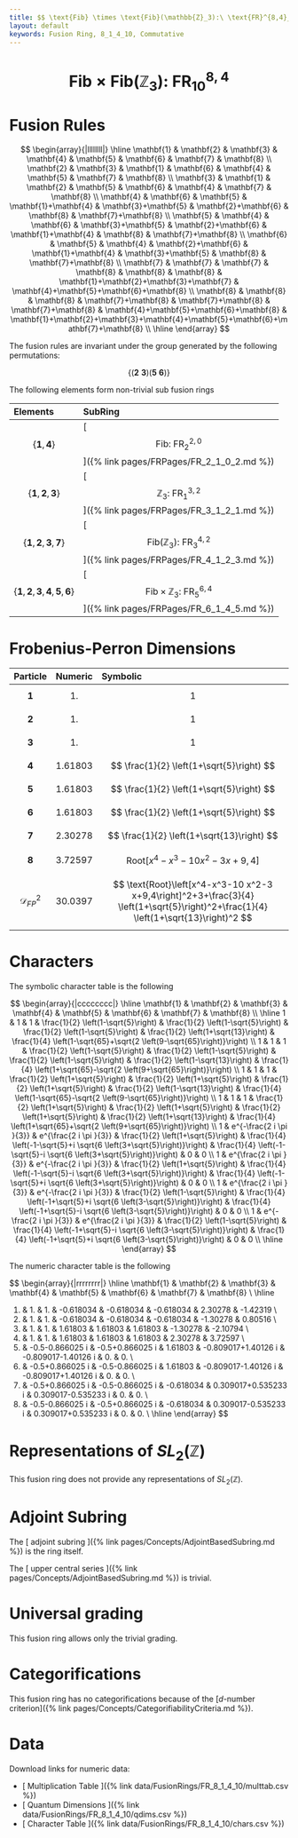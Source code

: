 ```yaml
---
title: $$ \text{Fib} \times \text{Fib}(\mathbb{Z}_3):\ \text{FR}^{8,4}_{10} $$
layout: default
keywords: Fusion Ring, 8_1_4_10, Commutative
---
```

# $$ \left.\text{Fib$\times $Fib(}\mathbb{Z}_3\right):\ \text{FR}^{8,4}_{10} $$


# Fusion Rules

$$
\begin{array}{|llllllll|}
\hline
 \mathbf{1} & \mathbf{2} & \mathbf{3} & \mathbf{4} & \mathbf{5} & \mathbf{6} & \mathbf{7} & \mathbf{8} \\
 \mathbf{2} & \mathbf{3} & \mathbf{1} & \mathbf{6} & \mathbf{4} & \mathbf{5} & \mathbf{7} & \mathbf{8} \\
 \mathbf{3} & \mathbf{1} & \mathbf{2} & \mathbf{5} & \mathbf{6} & \mathbf{4} & \mathbf{7} & \mathbf{8} \\
 \mathbf{4} & \mathbf{6} & \mathbf{5} & \mathbf{1}+\mathbf{4} & \mathbf{3}+\mathbf{5} & \mathbf{2}+\mathbf{6} & \mathbf{8} & \mathbf{7}+\mathbf{8} \\
 \mathbf{5} & \mathbf{4} & \mathbf{6} & \mathbf{3}+\mathbf{5} & \mathbf{2}+\mathbf{6} & \mathbf{1}+\mathbf{4} & \mathbf{8} & \mathbf{7}+\mathbf{8} \\
 \mathbf{6} & \mathbf{5} & \mathbf{4} & \mathbf{2}+\mathbf{6} & \mathbf{1}+\mathbf{4} & \mathbf{3}+\mathbf{5} & \mathbf{8} & \mathbf{7}+\mathbf{8} \\
 \mathbf{7} & \mathbf{7} & \mathbf{7} & \mathbf{8} & \mathbf{8} & \mathbf{8} & \mathbf{1}+\mathbf{2}+\mathbf{3}+\mathbf{7} & \mathbf{4}+\mathbf{5}+\mathbf{6}+\mathbf{8} \\
 \mathbf{8} & \mathbf{8} & \mathbf{8} & \mathbf{7}+\mathbf{8} & \mathbf{7}+\mathbf{8} & \mathbf{7}+\mathbf{8} & \mathbf{4}+\mathbf{5}+\mathbf{6}+\mathbf{8} & \mathbf{1}+\mathbf{2}+\mathbf{3}+\mathbf{4}+\mathbf{5}+\mathbf{6}+\mathbf{7}+\mathbf{8} \\
\hline
\end{array}
$$


The fusion rules are invariant under the group generated by the following permutations:

$$ \{(\mathbf{2} \  \mathbf{3}) (\mathbf{5} \  \mathbf{6})\} $$


The following elements form non-trivial sub fusion rings

| Elements | SubRing |
| :------ | :------ |
| $$ \{\mathbf{1},\mathbf{4}\} $$ | [ $$ \text{Fib}:\ \text{FR}^{2,0}_{2} $$ ]({% link pages/FRPages/FR_2_1_0_2.md %}) |
| $$ \{\mathbf{1},\mathbf{2},\mathbf{3}\} $$ | [ $$ \mathbb{Z}_3:\ \text{FR}^{3,2}_{1} $$ ]({% link pages/FRPages/FR_3_1_2_1.md %}) |
| $$ \{\mathbf{1},\mathbf{2},\mathbf{3},\mathbf{7}\} $$ | [ $$ \left.\text{Fib(}\mathbb{Z}_3\right):\ \text{FR}^{4,2}_{3} $$ ]({% link pages/FRPages/FR_4_1_2_3.md %}) |
| $$ \{\mathbf{1},\mathbf{2},\mathbf{3},\mathbf{4},\mathbf{5},\mathbf{6}\} $$ | [ $$ \text{Fib}\times \mathbb{Z}_3:\ \text{FR}^{6,4}_{5} $$ ]({% link pages/FRPages/FR_6_1_4_5.md %}) |

# Frobenius-Perron Dimensions

| Particle | Numeric | Symbolic |
| :------ | :------ | :------ |
| $$ \mathbf{1} $$ | $$ 1. $$ | $$ 1 $$ |
| $$ \mathbf{2} $$ | $$ 1. $$ | $$ 1 $$ |
| $$ \mathbf{3} $$ | $$ 1. $$ | $$ 1 $$ |
| $$ \mathbf{4} $$ | $$ 1.61803 $$ | $$ \frac{1}{2} \left(1+\sqrt{5}\right) $$ |
| $$ \mathbf{5} $$ | $$ 1.61803 $$ | $$ \frac{1}{2} \left(1+\sqrt{5}\right) $$ |
| $$ \mathbf{6} $$ | $$ 1.61803 $$ | $$ \frac{1}{2} \left(1+\sqrt{5}\right) $$ |
| $$ \mathbf{7} $$ | $$ 2.30278 $$ | $$ \frac{1}{2} \left(1+\sqrt{13}\right) $$ |
| $$ \mathbf{8} $$ | $$ 3.72597 $$ | $$ \text{Root}\left[x^4-x^3-10 x^2-3 x+9,4\right] $$ |
| $$ \mathcal{D}_{FP}^2 $$ | $$ 30.0397 $$ | $$ \text{Root}\left[x^4-x^3-10 x^2-3 x+9,4\right]^2+3+\frac{3}{4} \left(1+\sqrt{5}\right)^2+\frac{1}{4} \left(1+\sqrt{13}\right)^2 $$ |

# Characters

The symbolic character table is the following

$$
\begin{array}{|cccccccc|}
\hline
 \mathbf{1} & \mathbf{2} & \mathbf{3} & \mathbf{4} & \mathbf{5} & \mathbf{6} & \mathbf{7} & \mathbf{8} \\
\hline
 1 & 1 & 1 & \frac{1}{2} \left(1-\sqrt{5}\right) & \frac{1}{2} \left(1-\sqrt{5}\right) & \frac{1}{2} \left(1-\sqrt{5}\right) & \frac{1}{2} \left(1+\sqrt{13}\right) & \frac{1}{4} \left(1-\sqrt{65}+\sqrt{2 \left(9-\sqrt{65}\right)}\right) \\
 1 & 1 & 1 & \frac{1}{2} \left(1-\sqrt{5}\right) & \frac{1}{2} \left(1-\sqrt{5}\right) & \frac{1}{2} \left(1-\sqrt{5}\right) & \frac{1}{2} \left(1-\sqrt{13}\right) & \frac{1}{4} \left(1+\sqrt{65}-\sqrt{2 \left(9+\sqrt{65}\right)}\right) \\
 1 & 1 & 1 & \frac{1}{2} \left(1+\sqrt{5}\right) & \frac{1}{2} \left(1+\sqrt{5}\right) & \frac{1}{2} \left(1+\sqrt{5}\right) & \frac{1}{2} \left(1-\sqrt{13}\right) & \frac{1}{4} \left(1-\sqrt{65}-\sqrt{2 \left(9-\sqrt{65}\right)}\right) \\
 1 & 1 & 1 & \frac{1}{2} \left(1+\sqrt{5}\right) & \frac{1}{2} \left(1+\sqrt{5}\right) & \frac{1}{2} \left(1+\sqrt{5}\right) & \frac{1}{2} \left(1+\sqrt{13}\right) & \frac{1}{4} \left(1+\sqrt{65}+\sqrt{2 \left(9+\sqrt{65}\right)}\right) \\
 1 & e^{-\frac{2 i \pi }{3}} & e^{\frac{2 i \pi }{3}} & \frac{1}{2} \left(1+\sqrt{5}\right) & \frac{1}{4} \left(-1-\sqrt{5}+i \sqrt{6 \left(3+\sqrt{5}\right)}\right) & \frac{1}{4} \left(-1-\sqrt{5}-i \sqrt{6 \left(3+\sqrt{5}\right)}\right) & 0 & 0 \\
 1 & e^{\frac{2 i \pi }{3}} & e^{-\frac{2 i \pi }{3}} & \frac{1}{2} \left(1+\sqrt{5}\right) & \frac{1}{4} \left(-1-\sqrt{5}-i \sqrt{6 \left(3+\sqrt{5}\right)}\right) & \frac{1}{4} \left(-1-\sqrt{5}+i \sqrt{6 \left(3+\sqrt{5}\right)}\right) & 0 & 0 \\
 1 & e^{\frac{2 i \pi }{3}} & e^{-\frac{2 i \pi }{3}} & \frac{1}{2} \left(1-\sqrt{5}\right) & \frac{1}{4} \left(-1+\sqrt{5}+i \sqrt{6 \left(3-\sqrt{5}\right)}\right) & \frac{1}{4} \left(-1+\sqrt{5}-i \sqrt{6 \left(3-\sqrt{5}\right)}\right) & 0 & 0 \\
 1 & e^{-\frac{2 i \pi }{3}} & e^{\frac{2 i \pi }{3}} & \frac{1}{2} \left(1-\sqrt{5}\right) & \frac{1}{4} \left(-1+\sqrt{5}-i \sqrt{6 \left(3-\sqrt{5}\right)}\right) & \frac{1}{4} \left(-1+\sqrt{5}+i \sqrt{6 \left(3-\sqrt{5}\right)}\right) & 0 & 0 \\
\hline
\end{array}
$$

The numeric character table is the following

$$
\begin{array}{|rrrrrrrr|}
\hline
 \mathbf{1} & \mathbf{2} & \mathbf{3} & \mathbf{4} & \mathbf{5} & \mathbf{6} & \mathbf{7} & \mathbf{8} \\
\hline
 1. & 1. & 1. & -0.618034 & -0.618034 & -0.618034 & 2.30278 & -1.42319 \\
 1. & 1. & 1. & -0.618034 & -0.618034 & -0.618034 & -1.30278 & 0.80516 \\
 1. & 1. & 1. & 1.61803 & 1.61803 & 1.61803 & -1.30278 & -2.10794 \\
 1. & 1. & 1. & 1.61803 & 1.61803 & 1.61803 & 2.30278 & 3.72597 \\
 1. & -0.5-0.866025 i & -0.5+0.866025 i & 1.61803 & -0.809017+1.40126 i & -0.809017-1.40126 i & 0. & 0. \\
 1. & -0.5+0.866025 i & -0.5-0.866025 i & 1.61803 & -0.809017-1.40126 i & -0.809017+1.40126 i & 0. & 0. \\
 1. & -0.5+0.866025 i & -0.5-0.866025 i & -0.618034 & 0.309017+0.535233 i & 0.309017-0.535233 i & 0. & 0. \\
 1. & -0.5-0.866025 i & -0.5+0.866025 i & -0.618034 & 0.309017-0.535233 i & 0.309017+0.535233 i & 0. & 0. \\
\hline
\end{array}
$$

# Representations of $SL_2(\mathbb{Z})$

This fusion ring does not provide any representations of $SL_2(\mathbb{Z}).$

# Adjoint Subring

The [ adjoint subring ]({% link pages/Concepts/AdjointBasedSubring.md %}) is the ring itself.

The [ upper central series ]({% link pages/Concepts/AdjointBasedSubring.md %}) is trivial.

# Universal grading

This fusion ring allows only the trivial grading.

# Categorifications

This fusion ring has no  categorifications because of the [$d$-number criterion]({% link pages/Concepts/CategorifiabilityCriteria.md %}).

# Data

Download links for numeric data:

* [ Multiplication Table ]({% link data/FusionRings/FR_8_1_4_10/multtab.csv %})
* [ Quantum Dimensions ]({% link data/FusionRings/FR_8_1_4_10/qdims.csv %})
* [ Character Table ]({% link data/FusionRings/FR_8_1_4_10/chars.csv %})
